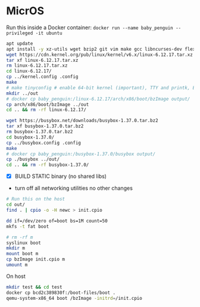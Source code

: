 # MicrOS
Run this inside a Docker container: `docker run --name baby_penguin --privileged -it ubuntu`
```bash
apt update
apt install -y xz-utils wget bzip2 git vim make gcc libncurses-dev flex bison bc cpio libelf-dev libssl-dev syslinux dosfstools
wget https://cdn.kernel.org/pub/linux/kernel/v6.x/linux-6.12.17.tar.xz
tar xf linux-6.12.17.tar.xz
rm linux-6.12.17.tar.xz
cd linux-6.12.17/
cp ../kernel.config .config
make
# make tinyconfig # enable 64-bit kernel (important), TTY and printk, ELF and #!, initramfs/initrd support.
mkdir ../out
# docker cp baby_penguin:/linux-6.12.17/arch/x86/boot/bzImage output/
cp arch/x86/boot/bzImage ../out
cd .. && rm -rf linux-6.12.17/ 

```
```bash
wget https://busybox.net/downloads/busybox-1.37.0.tar.bz2
tar xf busybox-1.37.0.tar.bz2
rm busybox-1.37.0.tar.bz2
cd busybox-1.37.0/
cp ../busybox.config .config
make
# docker cp baby_penguin:/busybox-1.37.0/busybox output/
cp ./busybox ../out/
cd .. && rm -rf busybox-1.37.0/
```
- [X] BUILD STATIC binary (no shared libs)
- turn off all networking utilities
no other changes

<!-- add `exec /busybox sh` to init>
<!--
Add /bin/sh and shebang to init

```bash
rm linuxrc
chmod +x init
find . | cpio -o -H newc > ../init.cpio
cd ..
```
-->
```bash
# Run this on the host
cd out/
find . | cpio -o -H newc > init.cpio
```

```bash
dd if=/dev/zero of=boot bs=1M count=50
mkfs -t fat boot
```
```bash
# rm -rf m
syslinux boot
mkdir m
mount boot m
cp bzImage init.cpio m
umount m
```

On host
```bash
mkdir test && cd test
docker cp bcd2c389830f:/boot-files/boot .
qemu-system-x86_64 boot /bzImage -initrd=/init.cpio
```

